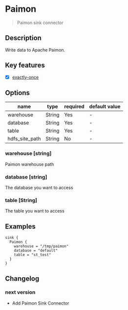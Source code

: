 # Paimon

> Paimon sink connector

## Description

Write data to Apache Paimon.

## Key features

- [x] [exactly-once](../../concept/connector-v2-features.md)

## Options

| name           |  type  | required | default value |
|----------------|--------|----------|---------------|
| warehouse      | String | Yes      | -             |
| database       | String | Yes      | -             |
| table          | String | Yes      | -             |
| hdfs_site_path | String | No       | -             |

### warehouse [string]

Paimon warehouse path

### database [string]

The database you want to access

### table [String]

The table you want to access

## Examples

```hocon
sink {
  Paimon {
    warehouse = "/tmp/paimon"
    database = "default"
    table = "st_test"
  }
}
```

## Changelog

### next version

- Add Paimon Sink Connector